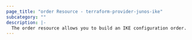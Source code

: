 ```yaml
---
page_title: "order Resource - terraform-provider-junos-ike"
subcategory: ""
description: |-
  The order resource allows you to build an IKE configuration order.
---
```


